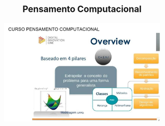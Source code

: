 
# <p align="center">Pensamento Computacional</p>

<p align="center"><img src="https://github.com/rosacarla/DIO-cloud-data-engineer/blob/main/002%20pensamento-computacional/images/pilares-pens-comp.jpg" width="750"></p>
